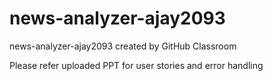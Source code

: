 # news-analyzer-ajay2093
news-analyzer-ajay2093 created by GitHub Classroom

Please refer uploaded PPT for user stories and error handling
